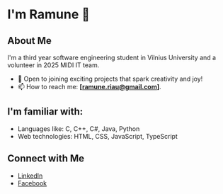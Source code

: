 # I'm Ramune 👋

## About Me
I'm a third year software engineering student in Vilnius University and a volunteer in 2025 MIDI IT team.

- 🌱 Open to joining exciting projects that spark creativity and joy!
- 📫 How to reach me: **[ramune.riau@gmail.com]**.

## I'm familiar with:
- Languages like: C, C++, C#, Java, Python
- Web technologies: HTML, CSS, JavaScript, TypeScript

<!-- ## GitHub Stats
![Ramuneri's GitHub stats](https://github-readme-stats.vercel.app/api?username=ramuneri&show_icons=true&theme=radical) -->

## Connect with Me
- [LinkedIn](https://www.linkedin.com/in/ramun%C4%97-riaubait%C4%97-8a07a62b2/)
- [Facebook](https://www.facebook.com/profile.php?id=100008439726372)
